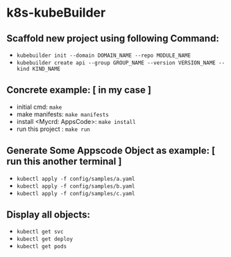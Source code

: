 # k8s-kubeBuilder
## Scaffold new project using following Command:
- ``kubebuilder init --domain DOMAIN_NAME --repo MODULE_NAME``
- ``kubebuilder create api --group GROUP_NAME --version VERSION_NAME --kind KIND_NAME``

## Concrete example: [ in my case ]
- initial cmd: `make`
- make manifests: `make manifests`
- install <Mycrd: AppsCode>: `make install`
- run this project : `make run`

## Generate Some Appscode Object as example: [ run this another terminal ]
- `kubectl apply -f config/samples/a.yaml`
- `kubectl apply -f config/samples/b.yaml`
- `kubectl apply -f config/samples/c.yaml`

## Display all objects: 
- `kubectl get svc`
- `kubectl get deploy`
- `kubectl get pods`